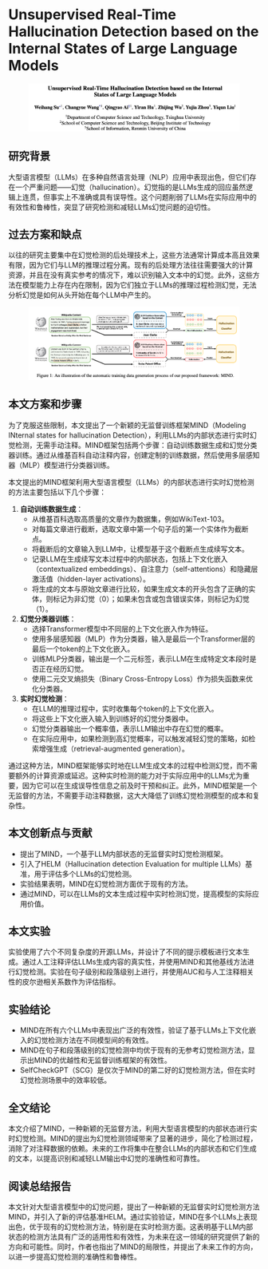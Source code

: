 # Unsupervised Real-Time Hallucination Detection based on the Internal States of Large Language Models

<figure><img src="../.gitbook/assets/image (10) (1) (1) (1) (1).png" alt=""><figcaption></figcaption></figure>

## 研究背景

大型语言模型（LLMs）在多种自然语言处理（NLP）应用中表现出色，但它们存在一个严重问题——幻觉（hallucination）。幻觉指的是LLMs生成的回应虽然逻辑上连贯，但事实上不准确或具有误导性。这个问题削弱了LLMs在实际应用中的有效性和鲁棒性，突显了研究检测和减轻LLMs幻觉问题的迫切性。

## 过去方案和缺点

以往的研究主要集中在幻觉检测的后处理技术上，这些方法通常计算成本高且效果有限，因为它们与LLM的推理过程分离。现有的后处理方法往往需要强大的计算资源，并且在没有真实参考的情况下，难以识别输入文本中的幻觉。此外，这些方法在模型能力上存在内在限制，因为它们独立于LLMs的推理过程检测幻觉，无法分析幻觉是如何从头开始在每个LLM中产生的。

<figure><img src="../.gitbook/assets/image (1) (1) (1) (1) (1) (1) (1) (1) (1) (1) (1) (1) (1) (1) (1) (1) (1) (1) (1) (1) (1) (1).png" alt=""><figcaption></figcaption></figure>

## 本文方案和步骤

为了克服这些限制，本文提出了一个新颖的无监督训练框架MIND（Modeling INternal states for hallucination Detection），利用LLMs的内部状态进行实时幻觉检测，无需手动注释。MIND框架包括两个步骤：自动训练数据生成和幻觉分类器训练。通过从维基百科自动注释内容，创建定制的训练数据，然后使用多层感知器（MLP）模型进行分类器训练。



本文提出的MIND框架利用大型语言模型（LLMs）的内部状态进行实时幻觉检测的方法主要包括以下几个步骤：

1. **自动训练数据生成**：
   * 从维基百科选取高质量的文章作为数据集，例如WikiText-103。
   * 对每篇文章进行截断，选取文章中第一个句子后的第一个实体作为截断点。
   * 将截断后的文章输入到LLM中，让模型基于这个截断点生成续写文本。
   * 记录LLM在生成续写文本过程中的内部状态，包括上下文化嵌入（contextualized embeddings）、自注意力（self-attentions）和隐藏层激活值（hidden-layer activations）。
   * 将生成的文本与原始文章进行比较，如果生成文本的开头包含了正确的实体，则标记为非幻觉（0）；如果未包含或包含错误实体，则标记为幻觉（1）。
2. **幻觉分类器训练**：
   * 选择Transformer模型中不同层的上下文化嵌入作为特征。
   * 使用多层感知器（MLP）作为分类器，输入是最后一个Transformer层的最后一个token的上下文化嵌入。
   * 训练MLP分类器，输出是一个二元标签，表示LLM在生成特定文本段时是否正在经历幻觉。
   * 使用二元交叉熵损失（Binary Cross-Entropy Loss）作为损失函数来优化分类器。
3. **实时幻觉检测**：
   * 在LLM的推理过程中，实时收集每个token的上下文化嵌入。
   * 将这些上下文化嵌入输入到训练好的幻觉分类器中。
   * 幻觉分类器输出一个概率值，表示LLM输出中存在幻觉的概率。
   * 在实际应用中，如果检测到高幻觉概率，可以触发减轻幻觉的策略，如检索增强生成（retrieval-augmented generation）。

通过这种方法，MIND框架能够实时地在LLM生成文本的过程中检测幻觉，而不需要额外的计算资源或延迟。这种实时检测的能力对于实际应用中的LLMs尤为重要，因为它可以在生成误导性信息之前及时干预和纠正。此外，MIND框架是一个无监督的方法，不需要手动注释数据，这大大降低了训练幻觉检测模型的成本和复杂性。





## 本文创新点与贡献

* 提出了MIND，一个基于LLM内部状态的无监督实时幻觉检测框架。
* 引入了HELM（Hallucination detection Evaluation for multiple LLMs）基准，用于评估多个LLMs的幻觉检测。
* 实验结果表明，MIND在幻觉检测方面优于现有的方法。
* 通过MIND，可以在LLMs的文本生成过程中实时检测幻觉，提高模型的实际应用价值。

## 本文实验

实验使用了六个不同复杂度的开源LLMs，并设计了不同的提示模板进行文本生成。通过人工注释评估LLMs生成内容的真实性，并使用MIND和其他基线方法进行幻觉检测。实验在句子级别和段落级别上进行，并使用AUC和与人工注释相关性的皮尔逊相关系数作为评估指标。

## 实验结论

* MIND在所有六个LLMs中表现出广泛的有效性，验证了基于LLMs上下文化嵌入的幻觉检测方法在不同模型间的有效性。
* MIND在句子和段落级别的幻觉检测中均优于现有的无参考幻觉检测方法，显示出MIND的优越性和无监督训练框架的有效性。
* SelfCheckGPT（SCG）是仅次于MIND的第二好的幻觉检测方法，但在实时幻觉检测场景中的效率较低。

## 全文结论

本文介绍了MIND，一种新颖的无监督方法，利用大型语言模型的内部状态进行实时幻觉检测。MIND的提出为幻觉检测领域带来了显著的进步，简化了检测过程，消除了对注释数据的依赖。未来的工作将集中在整合LLMs的内部状态和它们生成的文本，以提高识别和减轻LLM输出中幻觉的准确性和可靠性。

## 阅读总结报告

本文针对大型语言模型中的幻觉问题，提出了一种新颖的无监督实时幻觉检测方法MIND，并引入了新的评估基准HELM。通过实验验证，MIND在多个LLMs上表现出色，优于现有的幻觉检测方法，特别是在实时检测方面。这表明基于LLM内部状态的检测方法具有广泛的适用性和有效性，为未来在这一领域的研究提供了新的方向和可能性。同时，作者也指出了MIND的局限性，并提出了未来工作的方向，以进一步提高幻觉检测的准确性和鲁棒性。
